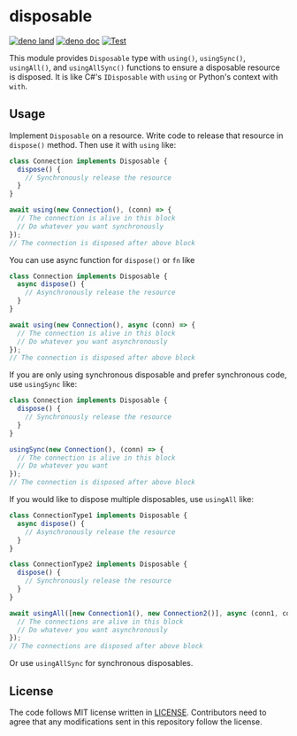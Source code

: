 # disposable

[![deno land](http://img.shields.io/badge/available%20on-deno.land/x-lightgrey.svg?logo=deno)](https://deno.land/x/disposable)
[![deno doc](https://doc.deno.land/badge.svg)](https://doc.deno.land/https/deno.land/x/disposable/mod.ts)
[![Test](https://github.com/lambdalisue/deno-disposable/workflows/Test/badge.svg)](https://github.com/lambdalisue/deno-disposable/actions?query=workflow%3ATest)

This module provides `Disposable` type with `using()`, `usingSync()`,
`usingAll()`, and `usingAllSync()` functions to ensure a disposable resource is
disposed. It is like C#'s `IDisposable` with `using` or Python's context with
`with`.

## Usage

Implement `Disposable` on a resource. Write code to release that resource in
`dispose()` method. Then use it with `using` like:

```typescript
class Connection implements Disposable {
  dispose() {
    // Synchronously release the resource
  }
}

await using(new Connection(), (conn) => {
  // The connection is alive in this block
  // Do whatever you want synchronously
});
// The connection is disposed after above block
```

You can use async function for `dispose()` or `fn` like

```typescript
class Connection implements Disposable {
  async dispose() {
    // Asynchronously release the resource
  }
}

await using(new Connection(), async (conn) => {
  // The connection is alive in this block
  // Do whatever you want asynchronously
});
// The connection is disposed after above block
```

If you are only using synchronous disposable and prefer synchronous code, use
`usingSync` like:

```typescript
class Connection implements Disposable {
  dispose() {
    // Synchronously release the resource
  }
}

usingSync(new Connection(), (conn) => {
  // The connection is alive in this block
  // Do whatever you want
});
// The connection is disposed after above block
```

If you would like to dispose multiple disposables, use `usingAll` like:

```typescript
class ConnectionType1 implements Disposable {
  async dispose() {
    // Asynchronously release the resource
  }
}

class ConnectionType2 implements Disposable {
  dispose() {
    // Synchronously release the resource
  }
}

await usingAll([new Connection1(), new Connection2()], async (conn1, conn2) => {
  // The connections are alive in this block
  // Do whatever you want asynchronously
});
// The connections are disposed after above block
```

Or use `usingAllSync` for synchronous disposables.

## License

The code follows MIT license written in [LICENSE](./LICENSE). Contributors need
to agree that any modifications sent in this repository follow the license.
